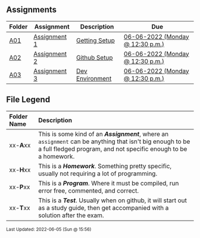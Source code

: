 ## Assignments
| Folder | Assignment | Description | Due|
 | ------------|------------|------------|------------|
 | [A01](https://github.com/rugbyprof/4443-Mobile-Apps/tree/master/Assignments/A01) | [ Assignment 1 ](https://github.com/rugbyprof/4443-Mobile-Apps/tree/master/Assignments/A01) | [ Getting Setup](https://github.com/rugbyprof/4443-Mobile-Apps/tree/master/Assignments/A01) | [06-06-2022 (Monday @ 12:30 p.m.)](https://github.com/rugbyprof/4443-Mobile-Apps/tree/master/Assignments/A01) |
 | [A02](https://github.com/rugbyprof/4443-Mobile-Apps/tree/master/Assignments/A02) | [ Assignment 2 ](https://github.com/rugbyprof/4443-Mobile-Apps/tree/master/Assignments/A02) | [ Github Setup](https://github.com/rugbyprof/4443-Mobile-Apps/tree/master/Assignments/A02) | [06-06-2022 (Monday @ 12:30 p.m.)](https://github.com/rugbyprof/4443-Mobile-Apps/tree/master/Assignments/A02) |
 | [A03](https://github.com/rugbyprof/4443-Mobile-Apps/tree/master/Assignments/A03) | [ Assignment 3 ](https://github.com/rugbyprof/4443-Mobile-Apps/tree/master/Assignments/A03) | [ Dev Environment](https://github.com/rugbyprof/4443-Mobile-Apps/tree/master/Assignments/A03) | [06-06-2022 (Monday @ 12:30 p.m.)](https://github.com/rugbyprof/4443-Mobile-Apps/tree/master/Assignments/A03) |
 
    
## File Legend

| Folder Name | Description |
|:-----------|:-------------|
|xx-**A**xx | This is some kind of an ***Assignment***, where an `assignment` can be anything that isn't big enough to be a full fledged program, and not specific enough to be a homework. |
|xx-**H**xx | This is a ***Homework***. Something pretty specific, usually not requiring a lot of programming. |
|xx-**P**xx | This is a ***Program***. Where it must be compiled, run error free, commented, and correct. |
|xx-**T**xx | This is a ***Test***. Usually when on github, it will start out as a study guide, then get accompanied with a solution after the exam. |

    
<sup>Last Updated: 2022-06-05 (Sun @ 15:56)</sup>